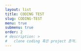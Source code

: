 ```yaml
---
layout: list
title: CODING TEST
slug: CODING-TEST
menu: true
submenu: true
order: 2
# description: >
#   clone coding 혹은 project 흔적.
---
```

